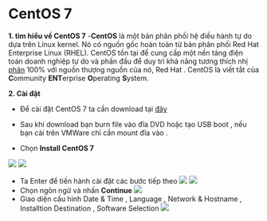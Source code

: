 # CentOS 7
 **1. **tìm hiểu về CentOS 7****
		-**CentOS** là một bản phân phối hệ điều hành tự do dựa trên Linux kernel. Nó có nguồn gốc hoàn toàn từ bản phân phối Red Hat Enterprise Linux (RHEL). CentOS tồn tại để cung cấp một nền tảng điện toán doanh nghiệp tự do và phấn đấu để duy trì khả năng tương thích nhị [phân](https://vi.wikipedia.org/w/index.php?title=T%C6%B0%C6%A1ng_th%C3%ADch_nh%E1%BB%8B_ph%C3%A2n&action=edit&redlink=1 "Tương thích nhị phân (trang chưa được viết)") 100% với nguồn thượng nguồn của nó, Red Hat . CentOS là viết tắt của **C**ommunity **ENT**erprise **O**perating **S**ystem.
		
 **2. Cài đặt**
 - Để cài đặt CentOS 7 ta cần download tại [đây](https://www.centos.org/download/)
 
 - Sau khi download bạn burn file vào đĩa DVD hoặc tạo USB boot , nếu bạn cài trên VMWare chỉ cần mount đĩa vào .
 
 - Chọn **Install CentOS 7**
 
 ![](https://i.imgur.com/DpgxkKV.png)
![](https://i.imgur.com/fmvdeJG.png)
- Ta Enter để tiến hành cài đặt các bước tiếp theo
![](https://i.imgur.com/x1fP9Jr.png)
![](https://i.imgur.com/9iiajsY.png)
- Chọn ngôn ngữ và nhấn **Continue**
![](https://i.imgur.com/wrW1LEh.png)
- Giao diện cấu hình Date & Time , Language , Network & Hostname , Installtion Destination , Software Selection
![](https://i.imgur.com/oYY2t8C.png)

<!--stackedit_data:
eyJoaXN0b3J5IjpbLTEzMDI0NTIwODMsLTIwNjg4ODUwNDYsLT
E2Nzk2NzkyODFdfQ==
-->